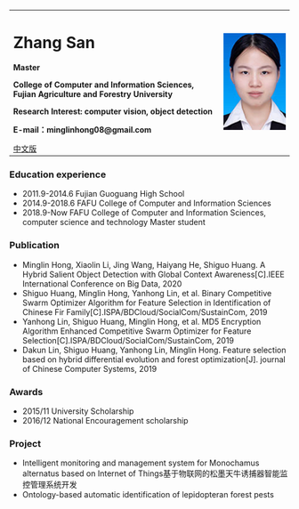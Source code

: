 <div>
<table border="0">
  <tr>
    <td>
      <h1>Zhang San</h1>
      <p><b>Master</b></p>
      <p><b>College of Computer and Information Sciences, Fujian Agriculture and Forestry University</b></p>
      <p><b>Research Interest: computer vision, object detection</b></p>
      <p><b>E-mail：minglinhong08@gmail.com</b></p>
      <a href="/index.html">中文版</a>
    </td>
    <td width="25%">
      <img src="/2.jpg" width="100%">
    </td>
  </tr>
</table>
</div>

### Education experience
- 2011.9-2014.6 Fujian Guoguang High School
- 2014.9-2018.6 FAFU College of Computer and Information Sciences
- 2018.9-Now FAFU College of Computer and Information Sciences, computer science and technology Master student

### Publication
- Minglin Hong, Xiaolin Li, Jing Wang, Haiyang He, Shiguo Huang. A Hybrid Salient Object Detection with Global Context Awareness[C].IEEE International Conference on Big Data, 2020
- Shiguo Huang, Minglin Hong, Yanhong Lin, et al. Binary Competitive Swarm Optimizer Algorithm for Feature Selection in Identification of Chinese Fir Family[C].ISPA/BDCloud/SocialCom/SustainCom, 2019
- Yanhong Lin, Shiguo Huang, Minglin Hong, et al. MD5 Encryption Algorithm Enhanced Competitive Swarm Optimizer for Feature Selection[C].ISPA/BDCloud/SocialCom/SustainCom, 2019
- Dakun Lin, Shiguo Huang, Yanhong Lin, Minglin Hong. Feature selection based on hybrid differential evolution and forest optimization[J]. journal of Chinese Computer Systems, 2019

### Awards
- 2015/11 University Scholarship
- 2016/12 National Encouragement scholarship

### Project
- Intelligent monitoring and management system for Monochamus alternatus based on Internet of Things基于物联网的松墨天牛诱捕器智能监控管理系统开发
- Ontology-based automatic identification of lepidopteran forest pests
